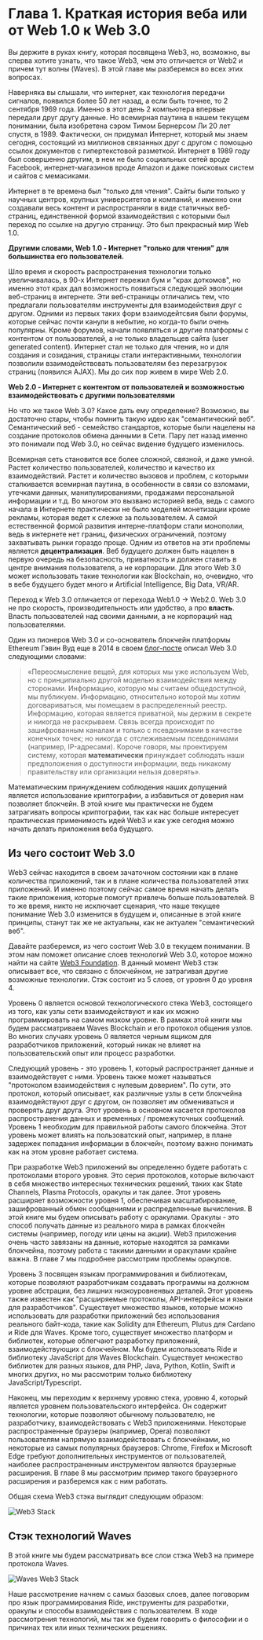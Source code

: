 # Глава 1. Краткая история веба или от Web 1.0 к Web 3.0

Вы держите в руках книгу, которая посвящена Web3, но, возможно, вы сперва хотите узнать, что такое Web3, чем это отличается от Web2 и причем тут волны (Waves). В этой главе мы разберемся во всех этих вопросах.

Наверняка вы слышали, что интернет, как технология передачи сигналов, появился более 50 лет назад, а если быть точнее, то 2 сентября 1969 года. Именно в этот день 2 компьютера впервые передали друг другу данные. Но всемирная паутина в нашем текущем понимании, была изобретена сэром Тимом Бернерсом Ли 20 лет спустя, в 1989. Фактически, он придумал Интернет, который мы знаем сегодня, состоящий из миллионов связанных друг с другом с помощью ссылок документов с гипертекстовой разметкой. Интернет в 1989 году был совершенно другим, в нем не было социальных сетей вроде Facebook, интернет-магазинов вроде Amazon и даже поисковых систем и сайтов с мемасиками.

Интернет в те времена был "только для чтения". Сайты были только у научных центров, крупных университетов и компаний, и именно они создавали весь контент и распространяли в виде статичных веб-страниц, единственной формой взаимодействия с которыми был переход по ссылке на другую страницу. Это был прекрасный мир Web 1.0.

**Другими словами, Web 1.0 - Интернет "только для чтения" для большинства его пользователей.**

Шло время и скорость распространения технологии только увеличивалась, в 90-х Интернет пережил бум и "крах доткомов", но именно этот крах дал возможность появиться следующей эволюции веб-страниц в интернете. Эти веб-страницы отличались тем, что предлагали пользователям инструменты для взаимодействия друг с другом. Одними из первых таких форм взаимодейтсвия были форумы, которые сейчас почти канули в небытие, но когда-то были очень популярны. Кроме форумов, начали появляться и другие платформы с контентом от пользователей, а не только владельцев сайта (user generated content). Интернет стал не только для чтения, но и для создания и созидания, страницы стали интерактивными, технологии позволили взаимодействовать пользователям без перезагрузок страниц (появился AJAX). Мы до сих пор живем в мире Web 2.0.

**Web 2.0 - Интернет с контентом от пользователей и возможностью взаимодействовать с другими пользователями**

Но что же такое Web 3.0? Какое дать ему определение? Возможно, вы достаточно стары, чтобы помнить такую идею как "семантический веб". Семантический веб - семейство стандартов, которые были нацелены на создание протоколов обмена данными в Сети. Пару лет назад именно это понимали под Web 3.0, но сейчас видение будущего изменилось.

Всемирная сеть становится все более сложной, связной, и даже умной. Растет количество пользователей, количество и качество их взаимодействий. Растет и количество вызовов и проблем, с которыми сталкивается всемирная паутина, в особенности в связи со взломами, утечками данных, манипулированиями, продажами персональной информации и т.д. Во многом это вызвано историей веба, ведь с самого начала в Интернете практически не было моделей монетизации кроме рекламы, которая ведет к слежке за пользователем. А самой естественной формой развития интерне-платформ стали монополии, ведь в интернете нет границ, физических ограничений, поэтому захватывать рынки гораздо проще. Одним из ответов на эти проблемы является **децентрализация**. Веб будущего должен быть нацелен в первую очередь на безопасность, приватность и должен ставить в центре внимания пользователя, а не корпорации. Для этого Web 3.0 может использовать такие технологии как Blockchain, но, очевидно, что в вебе будущего будет много и Artificial Intelligence, Big Data, VR/AR.

Переход к Web 3.0 отличается от перехода Web1.0 -> Web2.0. Web 3.0 не про скорость, производительность или удобство, а про **власть**. Власть пользователей над своими данными, а не корпораций над пользователями.

Один из пионеров Web 3.0 и со-основатель блокчейн платформы Ethereum Гэвин Вуд еще в 2014 в своем [блог-посте](http://gavwood.com/dappsweb3.html) описал Web 3.0 следующими словами:

> «Переосмысление вещей, для которых мы уже используем Web, но с принципиально другой моделью взаимодействия между сторонами. Информацию, которую мы считаем общедоступной, мы публикуем. Информацию, относительно которой мы хотим договариваться, мы помещаем в распределенный реестр. Информацию, которая является приватной, мы держим в секрете и никогда не раскрываем. Связь всегда происходит по зашифрованным каналам и только с псевдонимами в качестве конечных точек; но никогда с отслеживаемым псевдонимами (например, IP-адресами). Короче говоря, мы проектируем систему, которая **математически** принуждает соблюдать наши предположения о доступности информации, ведь никакому правительству или организации нельзя доверять».

Математическим принуждением соблюдения наших допущений является использование криптографии, а избавиться от доверия нам позволяет блокчейн. В этой книге мы практически не будем затрагивать вопросы криптографии, так как нас больше интересует практическая применимость идей Web3 и как уже сегодня можно начать делать приложения веба будущего.

## Из чего состоит Web 3.0

Web3 сейчас находится в своем зачаточном состоянии как в плане количества приложений, так и в плане количества пользователей этих приложений. И именно поэтому сейчас самое время начать делать такие приложения, которые помогут привлечь больше пользователей. В то же время, никто не исключает сценария, что наше текущее понимание Web 3.0 изменится в будущем и, описанные в этой книге принципы, станут так же не актуальны, как не актуален "семантический веб".

Давайте разберемся, из чего состоит Web 3.0 в текущем понимании. В этом нам поможет описание слоев технологий Web 3.0, которое можно найти на сайте [Web3 Foundation](https://web3.foundation/about/). В данный момент Web3 стэк описывает все, что связано с блокчейном, не затрагивая другие возможные технологии. Стэк состоит из 5 слоев, от уровня 0 до уровня 4.

Уровень 0 является основой технологического стека Web3, состоящего из того, как узлы сети взаимодействуют и как их можно программировать на самом низком уровне. В рамках этой книги мы будем рассматриваем Waves Blockchain и его протокол общения узлов. Во многих случаях уровень 0 является черным ящиком для разработчиков приложений, который никак не влияет на пользовательский опыт или процесс разработки.

Следующий уровень - это уровень 1, который распространяет данные и взаимодействует с ними. Уровень также может называться "протоколом взаимодействия с нулевым доверием". По сути, это протокол, который описывает, как различные узлы в сети блокчейна взаимодействуют друг с другом, он позволяет им обмениваться и проверять друг друга. Этот уровень в основном касается протоколов распространения данных и временных / промежуточных сообщений. Уровень 1 необходим для правильной работы самого блокчейна. Этот уровень может влиять на пользоватский опыт, например, в плане задержек попадания информации в блокчейн, поэтому важно понимать как на этом уровне работает система.

При разработке Web3 приложений вы определенно будете работать с протоколами второго уровня. Это серия протоколов, которые включают в себя множество интересных технических решений, таких как State Channels, Plasma Protocols, оракулы и так далее. Этот уровень расширяет возможности уровня 1, обеспечивая масштабирование, зашифрованный обмен сообщениями и распределенные вычисления. В этой книге мы будем описывать работу с оракулами. Оракулы - это способ получать данные из реального мира в рамках блокчейн системы (например, погоду или цены на акции). Web3 приложения очень часто завязаны на данные, которые находятся за рамками блокчейна, поэтому работа с такими данными и оракулами крайне важна. В главе 7 мы подробнее рассмотрим проблемы оракулов.

Уровень 3 посвящен языкам программирования и библиотекам, которые позволяют разработчикам создавать программы на должном уровне абстрации, без лишних низкоуровненвых деталей. Этот уровень также известен как "расширяемые протоколы, API-интерфейсы и языки для разработчиков". Существует множество языков, которые можно использовать для разработки приложений без использования реального байт-кода, такие как Solidity для Ethereum, Plutus для Cardano и Ride для Waves. Кроме того, существует множество платформ и библиотек, которые облегчают разработку приложений, взаимодействующих с блокчейном. Мы будем использовать Ride и библиотеку JavaScript для Waves Blockchain. Существует множество библиотек для разных языков, для PHP, Java, Python, Kotlin, Swift и многих других, но мы рассмотрим только библиотеку JavaScript/Typescript.

Наконец, мы переходим к верхнему уровню стека, уровню 4, который является уровнем пользовательского интерфейса. Он содержит технологии, которые позволяют обычному пользователю, не разработчику, взаимодействовать с Web3 приложениями. Некоторые распространенные браузеры (например, Opera) позволяют пользователям напрямую взаимодействовать с блокчейнами, но некоторые из самых популярных браузеров: Chrome, Firefox и Microsoft Edge требуют дополнительных инструментов от пользователей, наиболее распространенным инструментом являются браузерные расширения. В главе 8 мы рассмотрим пример такого браузерного расширения и разберемся как с ним работать.

Общая схема Web3 стэка выглядит следующим образом:

![Web3 Stack](../../assets/1-0-1-1-web3-stack.png "Web3 Stack")

## Стэк технологий Waves

В этой книге мы будем рассматривать все слои стэка Web3 на примере протокола Waves.

![Waves Web3 Stack](../../assets/1-0-1-2-waves-web3-stack.png "Waves Web3 Stack")

Наше рассмотрение начнем с самых базовых слоев, далее поговорим про язык программирования Ride, инструменты для разработки, оракулы и способы взаимодействия с пользователем. В ходе рассмотрения технологий, мы так же будем говорить о философии и о причинах тех или иных технических решениях.
